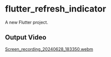 # flutter_refresh_indicator

A new Flutter project.

## Output Video

[Screen_recording_20240628_183350.webm](Screen_recording_20240628_183350.webm)